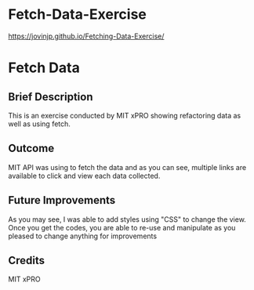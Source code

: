 # Fetch-Data-Exercise
https://jovinjp.github.io/Fetching-Data-Exercise/

<h1>Fetch Data</h1>
<h2>Brief Description</h2>
<p>This is an exercise conducted by MIT xPRO showing refactoring data as well as using fetch.</p>
<h2>Outcome</h2>
<p>MIT API was using to fetch the data and as you can see, multiple links are available to click and view each data collected.</p>
<h2>Future Improvements</h2>
<p>As you may see, I was able to add styles using "CSS" to change the view. Once you get the codes, you are able to re-use and manipulate as you pleased to change anything for improvements</p>
<h2>Credits</h2>
<p>MIT xPRO</p>
